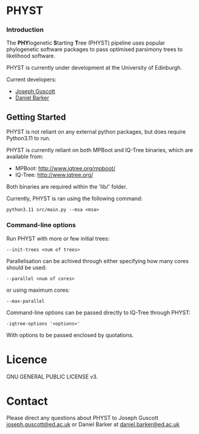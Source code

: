 # PHYST

### Introduction

The **PHY**logenetic **S**tarting **T**ree (PHYST) pipeline uses popular phylogenetic software packages to pass optimised parsimony trees to likelihood software.

PHYST is currently under development at the University of Edinburgh.

Current developers:
- [Joseph Guscott](https://github.com/josephguscott)
- [Daniel Barker](https://www.ed.ac.uk/profile/daniel-barker)

## Getting Started

PHYST is not reliant on any external python packages, but does require Python3.11 to run.

PHYST is currently reliant on both MPBoot and IQ-Tree binaries, which are available from:

- MPBoot: http://www.iqtree.org/mpboot/ 
- IQ-Tree: http://www.iqtree.org/

Both binaries are required within the 'lib/' folder.

Currently, PHYST is ran using the following command:
~~~~
python3.11 src/main.py --msa <msa>
~~~~

### Command-line options

Run PHYST with more or few initial trees:
~~~~
--init-trees <num of trees>
~~~~ 

Parallelisation can be achived through either specifying how many cores should be used:
~~~~
--parallel <num of cores>
~~~~

or using maximum cores:
~~~~
--max-parallel
~~~~

Command-line options can be passed directly to IQ-Tree through PHYST:
~~~
-iqtree-options '<options>'
~~~
With options to be passed enclosed by quotations.

# Licence
GNU GENERAL PUBLIC LICENSE v3.

# Contact
Please direct any questions about PHYST to Joseph Guscott joseph.guscott@ed.ac.uk or Daniel Barker at daniel.barker@ed.ac.uk